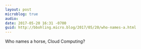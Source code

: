 ```yaml
---
layout: post
microblog: true
audio: 
date: 2017-05-20 16:31 -0700
guid: http://bbohling.micro.blog/2017/05/20/who-names-a.html
---
```

Who names a horse, Cloud Computing?
